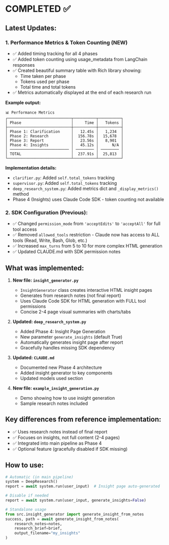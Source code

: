 # COMPLETED ✅

## Latest Updates:

### 1. Performance Metrics & Token Counting (NEW)
- ✅ Added timing tracking for all 4 phases
- ✅ Added token counting using usage_metadata from LangChain responses
- ✅ Created beautiful summary table with Rich library showing:
  - Time taken per phase
  - Tokens used per phase
  - Total time and total tokens
- ✅ Metrics automatically displayed at the end of each research run

**Example output:**
```
📊 Performance Metrics
┌────────────────────────────┬──────────┬──────────┐
│ Phase                      │     Time │   Tokens │
├────────────────────────────┼──────────┼──────────┤
│ Phase 1: Clarification     │   12.45s │   1,234  │
│ Phase 2: Research          │  156.78s │  15,678  │
│ Phase 3: Report            │   23.56s │   8,901  │
│ Phase 4: Insights          │   45.12s │      N/A │
│ ────────────────────────── │ ──────── │ ──────── │
│ TOTAL                      │  237.91s │  25,813  │
└────────────────────────────┴──────────┴──────────┘
```

**Implementation details:**
- `clarifier.py`: Added `self.total_tokens` tracking
- `supervisor.py`: Added `self.total_tokens` tracking
- `deep_research_system.py`: Added metrics dict and `_display_metrics()` method
- Phase 4 (Insights) uses Claude Code SDK - token counting not available

### 2. SDK Configuration (Previous):
- ✅ Changed `permission_mode` from `'acceptEdits'` to `'acceptAll'` for full tool access
- ✅ Removed `allowed_tools` restriction - Claude now has access to ALL tools (Read, Write, Bash, Glob, etc.)
- ✅ Increased `max_turns` from 5 to 10 for more complex HTML generation
- ✅ Updated CLAUDE.md with SDK permission notes

## What was implemented:

1. **New file: `insight_generator.py`**
   - `InsightGenerator` class creates interactive HTML insight pages
   - Generates from research notes (not final report)
   - Uses Claude Code SDK for HTML generation with FULL tool permissions
   - Concise 2-4 page visual summaries with charts/tabs

2. **Updated: `deep_research_system.py`**
   - Added Phase 4: Insight Page Generation
   - New parameter `generate_insights` (default True)
   - Automatically generates insight page after report
   - Gracefully handles missing SDK dependency

3. **Updated: `CLAUDE.md`**
   - Documented new Phase 4 architecture
   - Added insight generator to key components
   - Updated models used section

4. **New file: `example_insight_generation.py`**
   - Demo showing how to use insight generation
   - Sample research notes included

## Key differences from reference implementation:
- ✅ Uses research notes instead of final report
- ✅ Focuses on insights, not full content (2-4 pages)
- ✅ Integrated into main pipeline as Phase 4
- ✅ Optional feature (gracefully disabled if SDK missing)

## How to use:
```python
# Automatic (in main pipeline)
system = DeepResearch()
report = await system.run(user_input)  # Insight page auto-generated

# Disable if needed
report = await system.run(user_input, generate_insights=False)

# Standalone usage
from src.insight_generator import generate_insight_from_notes
success, path = await generate_insight_from_notes(
    research_notes=notes,
    research_brief=brief,
    output_filename="my_insights"
)
``` 